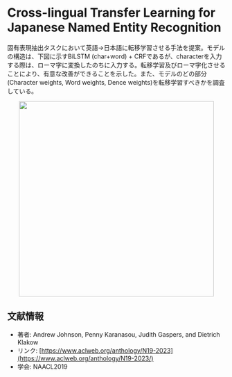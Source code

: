 # Cross-lingual Transfer Learning for Japanese Named Entity Recognition
固有表現抽出タスクにおいて英語→日本語に転移学習させる手法を提案。モデルの構造は、下図に示すBiLSTM (char+word) + CRFであるが、characterを入力する際は、ローマ字に変換したのちに入力する。転移学習及びローマ字化させることにより、有意な改善ができることを示した。また、モデルのどの部分(Character weights, Word weights, Dence weights)を転移学習すべきかを調査している。

<p align="center">
<img src=https://user-images.githubusercontent.com/53220859/63220947-7dd34e00-c1cc-11e9-81d5-992c4dcc61a1.png width=450pt>
</p>


## 文献情報
- 著者: Andrew Johnson, Penny Karanasou, Judith Gaspers, and Dietrich Klakow
- リンク: [https://www.aclweb.org/anthology/N19-2023](https://www.aclweb.org/anthology/N19-2023/)
- 学会: NAACL2019
